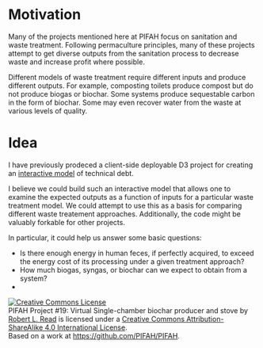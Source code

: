# Motivation

Many of the projects mentioned here at PIFAH focus on sanitation and waste treatment. Following permaculture
principles, many of these projects attempt to get diverse outputs from the sanitation process to 
decrease waste and increase profit where possible.

Different models of waste treatment require different inputs and produce different outputs.  For example,
composting toilets produce compost but do not produce biogas or biochar. Some systems produce sequestable 
carbon in the form of biochar. Some may even recover water from the waste at various levels of quality.

# Idea

I have previously prodeced a client-side deployable D3 project for creating an [interactive model](http://18f.github.io/d3-technical-debt/index.html)
of technical debt.

I believe we could build such an interactive model that allows one to examine the expected outputs as 
a function of inputs for a particular waste treatment model.  We could attempt to use this as a basis 
for comparing different waste treatement approaches.  Additionally, the code might be valuably forkable
for other projects.

In particular, it could help us answer some basic questions:
* Is there enough energy in human feces, if perfectly acquired, to exceed the energy cost of its processing under
a given treatment approach?
* How much biogas, syngas, or biochar can we expect to obtain from a system?
* 
<a rel="license" href="http://creativecommons.org/licenses/by-sa/4.0/"><img alt="Creative Commons License" style="border-width:0" src="https://i.creativecommons.org/l/by-sa/4.0/88x31.png" /></a><br /><span xmlns:dct="http://purl.org/dc/terms/" href="http://purl.org/dc/dcmitype/Text" property="dct:title" rel="dct:type">PIFAH Project #19: Virtual Single-chamber biochar producer and stove</span> by <a xmlns:cc="http://creativecommons.org/ns#" href="https://github.com/PIFAH/PIFAH" property="cc:attributionName" rel="cc:attributionURL">Robert L. Read</a> is licensed under a <a rel="license" href="http://creativecommons.org/licenses/by-sa/4.0/">Creative Commons Attribution-ShareAlike 4.0 International License</a>.<br />Based on a work at <a xmlns:dct="http://purl.org/dc/terms/" href="https://github.com/PIFAH/PIFAH" rel="dct:source">https://github.com/PIFAH/PIFAH</a>.
